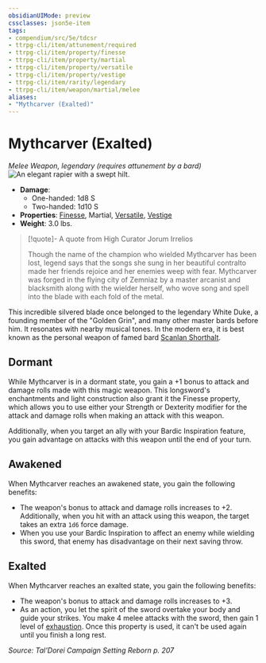 ```yaml
---
obsidianUIMode: preview
cssclasses: json5e-item
tags:
- compendium/src/5e/tdcsr
- ttrpg-cli/item/attunement/required
- ttrpg-cli/item/property/finesse
- ttrpg-cli/item/property/martial
- ttrpg-cli/item/property/versatile
- ttrpg-cli/item/property/vestige
- ttrpg-cli/item/rarity/legendary
- ttrpg-cli/item/weapon/martial/melee
aliases: 
- "Mythcarver (Exalted)"
---
```

# Mythcarver (Exalted)
*Melee Weapon, legendary (requires attunement by a bard)*  
![An elegant rapier with a swept hilt.](/3-Mechanics/CLI/items/img/mythcarver.webp#right)  

- **Damage**:
  - One-handed: 1d8 S
  - Two-handed: 1d10 S
- **Properties**: [Finesse](/3-Mechanics/CLI/rules/item-properties.md#Finesse), Martial, [Versatile](/3-Mechanics/CLI/rules/item-properties.md#Versatile), [Vestige](/3-Mechanics/CLI/rules/item-properties.md#Vestige)
- **Weight**: 3.0 lbs.

> [!quote]- A quote from High Curator Jorum Irrelios  
> 
> Though the name of the champion who wielded Mythcarver has been lost, legend says that the songs she sung in her beautiful contralto made her friends rejoice and her enemies weep with fear. Mythcarver was forged in the flying city of Zemniaz by a master arcanist and blacksmith along with the wielder herself, who wove song and spell into the blade with each fold of the metal.

This incredible silvered blade once belonged to the legendary White Duke, a founding member of the "Golden Grin", and many other master bards before him. It resonates with nearby musical tones. In the modern era, it is best known as the personal weapon of famed bard [Scanlan Shorthalt](/3-Mechanics/CLI/bestiary/npc/scanlan-shorthalt-tdcsr.md).

## Dormant

While Mythcarver is in a dormant state, you gain a +1 bonus to attack and damage rolls made with this magic weapon. This longsword's enchantments and light construction also grant it the Finesse property, which allows you to use either your Strength or Dexterity modifier for the attack and damage rolls when making an attack with this weapon.

Additionally, when you target an ally with your Bardic Inspiration feature, you gain advantage on attacks with this weapon until the end of your turn.

## Awakened

When Mythcarver reaches an awakened state, you gain the following benefits:

- The weapon's bonus to attack and damage rolls increases to +2. Additionally, when you hit with an attack using this weapon, the target takes an extra `1d6` force damage.  
- When you use your Bardic Inspiration to affect an enemy while wielding this sword, that enemy has disadvantage on their next saving throw.  

## Exalted

When Mythcarver reaches an exalted state, you gain the following benefits:

- The weapon's bonus to attack and damage rolls increases to +3.  
- As an action, you let the spirit of the sword overtake your body and guide your strikes. You make 4 melee attacks with the sword, then gain 1 level of [exhaustion](/3-Mechanics/CLI/rules/conditions.md#exhaustion). Once this property is used, it can't be used again until you finish a long rest.  

*Source: Tal'Dorei Campaign Setting Reborn p. 207*